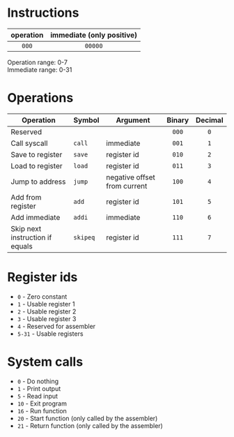 # Instructions

| **operation** | **immediate (only positive)** |
| :-----------: | :---------------------------: |
|     `000`     |            `00000`            |

Operation range: 0-7  
Immediate range: 0-31

# Operations

| Operation                       | Symbol   | Argument                     | Binary | Decimal |
| ------------------------------- | -------- | ---------------------------- | :----: | :-----: |
| Reserved                        |          |                              | `000`  |   `0`   |
| Call syscall                    | `call`   | immediate                    | `001`  |   `1`   |
| Save to register                | `save`   | register id                  | `010`  |   `2`   |
| Load to register                | `load`   | register id                  | `011`  |   `3`   |
| Jump to address                 | `jump`   | negative offset from current | `100`  |   `4`   |
| Add from register               | `add`    | register id                  | `101`  |   `5`   |
| Add immediate                   | `addi`   | immediate                    | `110`  |   `6`   |
| Skip next instruction if equals | `skipeq` | register id                  | `111`  |   `7`   |

# Register ids

- `0` - Zero constant
- `1` - Usable register 1
- `2` - Usable register 2
- `3` - Usable register 3
- `4` - Reserved for assembler
- `5-31` - Usable registers

# System calls

- `0` - Do nothing
- `1` - Print output
- `5` - Read input
- `10` - Exit program
- `16` - Run function
- `20` - Start function (only called by the assembler)
- `21` - Return function (only called by the assembler)
